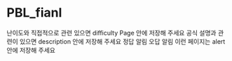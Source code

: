 # PBL_fianl
난이도와 직접적으로 관련 있으면 difficulty Page 안에 저장해 주세요
공식 설명과 관련이 있으면 description 안에 저장해 주세요
정답 알림 오답 알림 이런 페이지는 alert안에 저장해 주세요
